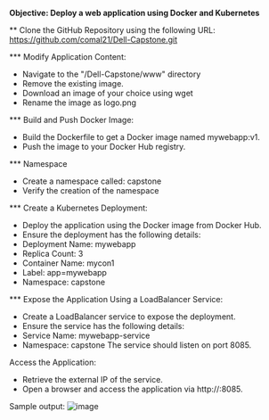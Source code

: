 **Objective: Deploy a web application using Docker and Kubernetes**

** Clone the GitHub Repository using the following URL: https://github.com/comal21/Dell-Capstone.git

*** Modify Application Content:
* Navigate to the "/Dell-Capstone/www" directory
* Remove the existing image.
* Download an image of your choice using wget <ImageURL>
* Rename the image as logo.png

*** Build and Push Docker Image:
* Build the Dockerfile to get a Docker image named mywebapp:v1.
* Push the image to your Docker Hub registry.

*** Namespace
* Create a namespace called: capstone
* Verify the creation of the namespace

*** Create a Kubernetes Deployment:
* Deploy the application using the Docker image from Docker Hub.
* Ensure the deployment has the following details:
* Deployment Name: mywebapp
* Replica Count: 3
* Container Name: mycon1
* Label: app=mywebapp
* Namespace: capstone

*** Expose the Application Using a LoadBalancer Service:
* Create a LoadBalancer service to expose the deployment.
* Ensure the service has the following details:
* Service Name: mywebapp-service
* Namespace: capstone
The service should listen on port 8085.

Access the Application:
* Retrieve the external IP of the service.
* Open a browser and access the application via http://<EXTERNAL-IP>:8085.

Sample output:
![image](https://github.com/user-attachments/assets/1437a20c-fc91-4a32-8f00-cf2e7a1cea8f)
